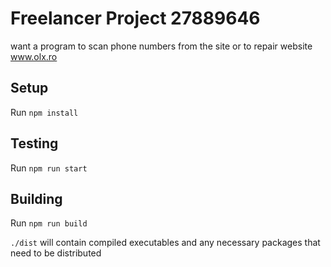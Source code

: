 # Freelancer Project 27889646

want a program to scan phone numbers from the site or to repair website www.olx.ro

## Setup

Run `npm install`

## Testing

Run `npm run start`

## Building

Run `npm run build`

`./dist` will contain compiled executables and any necessary packages that need to be distributed
